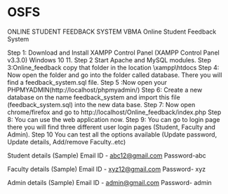 # OSFS
ONLINE STUDENT FEEDBACK SYSTEM
VBMA Online Student Feedback System

Step 1: Download and Install XAMPP Control Panel
(XAMPP Control Panel v3.3.0)
Windows 10 11.
Step 2 Start Apache and MySQL modules.
Step 3:Online_feedback copy that folder in the location \xampp\htdocs
Step 4: Now open the folder and go into the folder called database. There you will find a feedback_system.sql file.
Step 5 :Now open your PHPMYADMIN(http://localhost/phpmyadmin/)
Step 6: Create a new database on the name feedback_system and import this file (feedback_system.sql) into the new data base.
Step 7: Now open chrome/firefox and go to http://localhost/Online_feedback/index.php 
Step 8: You can use the web application now.
Step 9: You can go to login page there you will find three different user login pages (Student, Faculty and Admin).
 Step 10 You can test all the options available (Update password, Update details, Add/remove Faculty..etc)

Student details (Sample)
Email ID - abc12@gmail.com
Password-abc

Faculty details (Sample)
Email ID  - xyz12@gmail.com
Password- xyz

Admin details (Sample)
Email ID - admin@gmail.com
Password- admin
